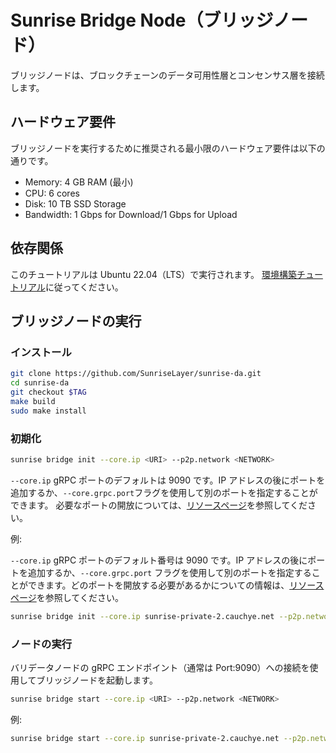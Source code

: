 # Sunrise Bridge Node（ブリッジノード）

ブリッジノードは、ブロックチェーンのデータ可用性層とコンセンサス層を接続します。

## ハードウェア要件

ブリッジノードを実行するために推奨される最小限のハードウェア要件は以下の通りです。

- Memory: 4 GB RAM (最小)
- CPU: 6 cores
- Disk: 10 TB SSD Storage
- Bandwidth: 1 Gbps for Download/1 Gbps for Upload

## 依存関係

このチュートリアルは Ubuntu 22.04（LTS）で実行されます。
[環境構築チュートリアル](../../resources/enviromant.md)に従ってください。

## ブリッジノードの実行

### インストール

```bash
git clone https://github.com/SunriseLayer/sunrise-da.git
cd sunrise-da
git checkout $TAG
make build
sudo make install
```

### 初期化

```bash
sunrise bridge init --core.ip <URI> --p2p.network <NETWORK>
```

`--core.ip` gRPC ポートのデフォルトは 9090 です。IP アドレスの後にポートを追加するか、`--core.grpc.port`フラグを使用して別のポートを指定することができます。
必要なポートの開放については、[リソースページ](../../resources/README.md)を参照してください。

例:

`--core.ip` gRPC ポートのデフォルト番号は 9090 です。IP アドレスの後にポートを追加するか、`--core.grpc.port` フラグを使用して別のポートを指定することができます。どのポートを開放する必要があるかについての情報は、[リソースページ](https://docs.sunriselayer.io/run-a-sunrise-node/resources)を参照してください。

```bash
sunrise bridge init --core.ip sunrise-private-2.cauchye.net --p2p.network private
```

### ノードの実行

バリデータノードの gRPC エンドポイント（通常は Port:9090）への接続を使用してブリッジノードを起動します。

```bash
sunrise bridge start --core.ip <URI> --p2p.network <NETWORK>
```

例:

```bash
sunrise bridge start --core.ip sunrise-private-2.cauchye.net --p2p.network private
```
